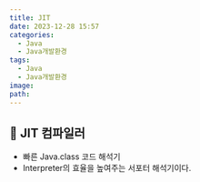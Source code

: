 ```yaml
---
title: JIT
date: 2023-12-28 15:57
categories:
  - Java
  - Java개발환경
tags:
  - Java
  - Java개발환경
image: 
path:
---
```


## 🌈 JIT 컴파일러
+ 빠른 Java.class 코드 해석기
+ Interpreter의 효율을 높여주는 서포터 해석기이다.